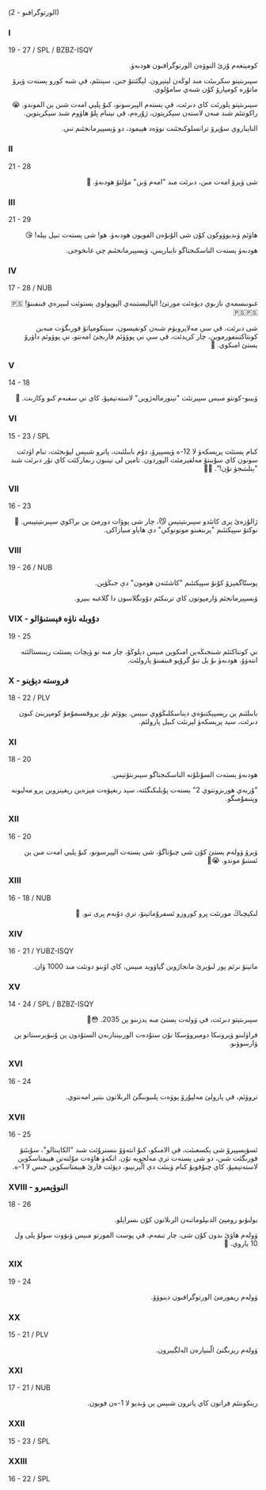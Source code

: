 (الورتوگرافىو - 2)
### I
19 - 27 / SPL / BZBZ-ISQY
<p dir="rtl">
كومېنغەم ۇزئ النوۋەن الورتوگرافىون ھودىەۈ.
</p><p dir="rtl">
سپىرىتېتو سكرىبئت مىد لوڭەن لېتېرون. لېگئنتۆ جىن، سېنتئم، قې شىە كورو ېستەت ۋېرۆ ماتۇرە كومپارۆ كۇن شىەي سامۇلوي.
</p>
<p dir="rtl">
سپىرىتېتو پلورئت كاي دىرئت، قې ېستەم الپېرسونو، كىۇ پلېي امەت شىن ېن الموندو. 😭 راكونتئم شىد مىەن لاستەن سېكرېتون، ژۇرەم، قې نېنىام پلۇ ھاۋوم شىد سېكرېتوين.
</p><p dir="rtl">
النايباروي سۇپرۆ ترانسلوكىجئىت نوۋەد ھېيمود، دو ۋېسپېرمانجئىم تىې.
</p>

### II
21 - 28
<p dir="rtl">
شى ۋېرۆ امەت مىن، دىرئت مىد "امەم ۋىن" مۇلتۆ ھودىەۈ. 🥰
</p>

### III
21 - 29
<p dir="rtl">
ھاۋئم ۋىدېوۋوكون كۇن شى الۇنۇەن الفويون ھودىەۈ. ھو! شى ېستەت تىېل بېلە! 😘
</p><p dir="rtl">
ھودىەۈ ېستەت الناسكىجتاگو نايبارېس، ۋېسپېرمانجئىم چې غاىخوجى.
</p>

### IV
17 - 28 / NUB
<p dir="rtl">
غىونىسمەي نازىوي دېۋەئت مورتئ! الپالېستىنەي الپوپولوي ېستوئت لىبېرەي فىنفىنۆ! 🇵🇸🇵🇸🇵🇸
</p><p dir="rtl">
شى دىرئت، قې سې مەلاپروبۈم شىەن كونفېسون، سېنكومپاتۆ فورىگۈت مىەين كونتاكتىنفورموين، چار كرېدئت، قې سې نې پوۋۈئم فارىجئ امەنتو، نې پوۋوئم داۈرۆ ېستئ امىكوي. 🥲
</p>

### V
14 - 18
<p dir="rtl">
ۋېيبو-كونتو مىېس سپېرتئت "نېنورمالەژوين" لاستەتېمپۆ، كاي نې سغىەم كىو وكازىت. 🤔
</p>

### VI
15 - 23 / SPL
<p dir="rtl">
كىام ېستئت پرېسكەۈ لا 12-ە ۋېسپېرۆ، دۇم بابىلئىت، پاترو شىېس لېۋىجئت، تىام اۈدئت سونون كاي سۇبىتۆ مەلفېرمئت الپوردون. تامېن لى نېنىون رىماركئت كاي نۇر دىرئت شىد "ېنلىتىجۈ نۇن!". 😵‍💫
</p>

### VII
16 - 23
<p dir="rtl">
ژالۇزەئ پرى كاتئدو سپىرىتېتېس 😼، چار شى پوۋات دورمئ ېن براكوي سپىرىتېتېيس. 🥹 نوكتۆ سپېكتئىم "پرىنغىنو مونونوكې" دې ھاياو مىيازاكى.
</p>

### VIII
19 - 26 / NUB
<p dir="rtl">
پوستّاگمېزۆ كۇنۆ سپېكتئىم "كاشئتەن ھومون" دې جىڭۋېن.
</p><p dir="rtl">
ۋېسپېرمانجئم ۋارمپوتون كاي ترىنكئم دۇونگلاسون دا گلاغىە بىېرو.
</p>

### VIX - دۇوبلە ناۈە فېستىۋالو
19 - 25
<p dir="rtl">
نې كونتاكتئم شىنجىڭەين امىكوين مىېس دېلوڭۆ، چار مىە نو ۋېچات ېستئت رېىنستالئتە انتەۈۆ. ھودىەۈ ىۇ ېل تىۇ گرۇپو فىنفىنۆ پارولئت.
</p>

### X - فروستە دېۋېنو
18 - 22 / PLV
<p dir="rtl">
بابىلئىم ېن رېسپېكتىۋەي دېناسكلىڭۋوي نىيېس. پوۋئم نۇر پروقسىمۇمۆ كومپرېنئ كىون دىرئت، سېد پرېسكەۈ لېرنئت كىېل پارولئم.
</p>

### XI
18 - 20
<p dir="rtl">
ھودىەۈ ېستەت السۇنلۇنە الناسكىجتاگو سپىرىتۆتېس.
</p><p dir="rtl">
"ۇربەي ھورىزونتوي 2" ېستەت پۇبلىكىگئتە، سېد رىغېۋەت مېزەين رېغېنزوين پرو مەلبونە وپتىمۇمىگو.
</p>

### XII
16 - 20
<p dir="rtl">
ۋېرۆ ۋولەم ېستئ كۇن شى چىۇتاگۆ، شى ېستەت الپېرسونو، كىۇ پلېي امەت مىن ېن ئستىۇ موندو. 😭🙏
</p>

### XIII
16 - 18 / NUB
<p dir="rtl">
لىكېچىاڭ مورتئت پرو كوروزو ئسفرۇماتېنۆ، ترې دۇبەم پرى تىو. 🤔
</p>

### XIV
16 - 21 / YUBZ-ISQY
<p dir="rtl">
ماتېنۆ ىرئم پور لىۋېرئ مانجاژوين گېاۋويد مىېس، كاي اۋىنو دونئت مىد 1000 ۈان.
</p>

### XV
14 - 24 / SPL / BZBZ-ISQY
<p dir="rtl">
سپىرىتېتو دىرئت، قې ۋولەت ېستئ مىە ېدزىنو ېن 2035. 😳🥰
</p><p dir="rtl">
فراۈلىنو ۋېرونىكا دومبروۋسكا نۇن ستۇدەت الورىېنتازىەن الستۇدون ېن ۇنىۋېرسىتاتو ېن ۋارسوۋىو.
</p>

### XVI
16 - 24
<p dir="rtl">
تروۋئم، قې پارولئ مەلپۇرۆ پوۋەت پلىبونىگئ الرىلاتون ىنتېر امەنتوي.
</p>

### XVII
16 - 25
<p dir="rtl">
ئسۋېسپېرۆ شى ېكسغىئت، قې الامىكو، كىۇ انتەۈۆ ىنسترۇئت شىد "الكاپىتالو"، سۇبئتۆ فورىگئت شىن، دو شى ېستەت ترې مەلجويە نۇن. انكەۈ ھاۋەت مۇلتەتن ھېيمتاسكوين لاستەتېمپۆ، كاي چىۇفويۆ كىام ۋېنئت دې الّېرنېيو، دېۋئت فارئ ھېيمتاسكوين جىس لا 1-ە.
</p>

### XVIII - النوۋېمبرو
18 - 26
<p dir="rtl">
بولىۋىو رومپئ الدىپلوماتىەن الرىلاتون كۇن ىسراېلو.
</p>
<p dir="rtl">
ۋولەم ھاۋئ ىدون كۇن شى، چار تىمەم، قې پوست المورتو مىېس ۋىۋوت سولۆ پلى ول 10 ياروي. 🥹
</p>

### XIX
19 - 24
<p dir="rtl">
ۋولەم رېفورمئ الورتوگرافىون دېنوۋۆ.
</p>

### XX
15 - 21 / PLV
<p dir="rtl">
ۋولەم رېزىگنئ الّىنېارەن الەلگېبرون.
</p>

### XXI
17 - 21 / NUB
<p dir="rtl">
رېنكونتئم فراتون كاي پاترون شىېس ېن ۋىدېو لا 1-ەن فويون.
</p>

### XXII
15 - 23 / SPL
<p dir="rtl">

</p>

### XXIII
16 - 22 / SPL
<p dir="rtl">

</p>
